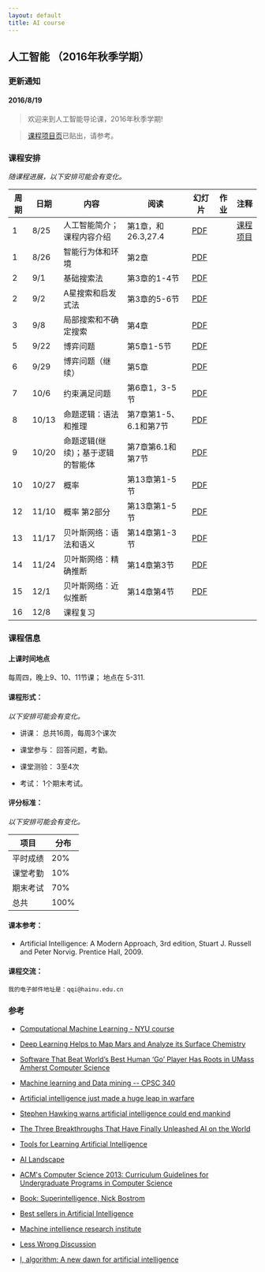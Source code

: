 ```yaml
---
layout: default
title: AI course
---
```


人工智能 （2016年秋季学期）
---------------------------

### 更新通知

#### 2016/8/19

>   欢迎来到人工智能导论课，2016年秋季学期!

>   [课程项目页](project/)已贴出，请参考。

### 课程安排

*随课程进展，以下安排可能会有变化。*

| 周期 | 日期  | 内容                             | 阅读                   | 幻灯片               | 作业 | 注释                 |
|------|-------|----------------------------------|------------------------|----------------------|------|----------------------|
| 1    | 8/25  | 人工智能简介；课程内容介绍       | 第1章，和26.3,27.4     | [PDF](lecture01.pdf) |      | [课程项目](project/) |
| 1    | 8/26  | 智能行为体和环境                 | 第2章                  | [PDF](lecture02.pdf) |      |                      |
| 2    | 9/1   | 基础搜索法                       | 第3章的1-4节           | [PDF](lecture03.pdf) |      |                      |
| 2    | 9/2   | A星搜索和启发式法                | 第3章的5-6节           | [PDF](lecture04.pdf) |      |                      |
| 3    | 9/8   | 局部搜索和不确定搜索             | 第4章                  | [PDF](lecture05.pdf) |      |                      |
| 5    | 9/22  | 博弈问题                         | 第5章1-5节             | [PDF](lecture06.pdf) |      |                      |
| 6    | 9/29  | 博弈问题（继续）                 | 第5章                  | [PDF](lecture07.pdf) |      |                      |
| 7    | 10/6  | 约束满足问题                     | 第6章1，3-5节          | [PDF](lecture08.pdf) |      |                      |
| 8    | 10/13 | 命题逻辑：语法和推理             | 第7章第1-5、6.1和第7节 | [PDF](lecture09.pdf) |      |                      |
| 9    | 10/20 | 命题逻辑(继续)；基于逻辑的智能体 | 第7章第6.1和第7节      | [PDF](lecture10.pdf) |      |                      |
| 10   | 10/27 | 概率                             | 第13章第1-5节          | [PDF](lecture11.pdf) |      |                      |
| 12   | 11/10 | 概率 第2部分                     | 第13章第1-5节          | [PDF](lecture12.pdf) |      |                      |
| 13   | 11/17 | 贝叶斯网络：语法和语义           | 第14章第1-3节          | [PDF](lecture13.pdf) |      |                      |
| 14   | 11/24 | 贝叶斯网络：精确推断             | 第14章第3节            | [PDF](lecture14.pdf) |      |                      |
| 15   | 12/1  | 贝叶斯网络：近似推断             | 第14章第4节            | [PDF](lecture15.pdf) |      |                      |
| 16   | 12/8  | 课程复习                         |                        |                      |      |                      |

### 课程信息

#### 上课时间地点

每周四，晚上9、10、11节课； 地点在 5-311.

#### 课程形式：

*以下安排可能会有变化。*

-   讲课： 总共16周，每周3个课次

-   课堂参与： 回答问题，考勤。

-   课堂测验： 3至4次

-   考试： 1个期末考试。

#### 评分标准：

*以下安排可能会有变化。*

| 项目     | 分布 |
|----------|------|
| 平时成绩 | 20%  |
| 课堂考勤 | 10%  |
| 期末考试 | 70%  |
| 总共     | 100% |

#### 课本参考：

-   Artificial Intelligence: A Modern Approach, 3rd edition, Stuart J. Russell
    and Peter Norvig. Prentice Hall, 2009.

#### 课程交流：

~~~~~~~~~~~~~~~~~~~~~~~~~~~~~~~~~~~~~~~~~~~~~~~~~~~~~~~~~~~~~~~~~~~~~~~~~~~~~~~~
我的电子邮件地址是：qqi@hainu.edu.cn
~~~~~~~~~~~~~~~~~~~~~~~~~~~~~~~~~~~~~~~~~~~~~~~~~~~~~~~~~~~~~~~~~~~~~~~~~~~~~~~~

### 参考

-   [Computational Machine Learning - NYU
    course](http://www.harchaoui.eu/zaid/teaching/nyu/fall2015/)

-   [Deep Learning Helps to Map Mars and Analyze its Surface
    Chemistry](http://www.umass.edu/newsoffice/article/deep-learning-helps-map-mars-and-analyze)

-   [Software That Beat World’s Best Human ‘Go’ Player Has Roots in UMass
    Amherst Computer
    Science](http://www.umass.edu/newsoffice/article/software-beat-world%E2%80%99s-best-human-%E2%80%98go%E2%80%99)

-   [Machine learning and Data mining -- CPSC
    340](http://www.cs.ubc.ca/~nando/340-2012/lectures.php)

-   [Artificial intelligence just made a huge leap in
    warfare](http://www.msn.com/en-us/news/technology/artificial-intelligence-just-made-a-huge-leap-in-warfare/ar-AAhJK16?ocid=UE01DHP)

-   [Stephen Hawking warns artificial intelligence could end
    mankind](http://www.bbc.com/news/technology-30290540)

-   [The Three Breakthroughs That Have Finally Unleashed AI on the
    World](http://www.wired.com/2014/10/future-of-artificial-intelligence)

-   [Tools for Learning Artificial
    Intelligence](http://www.aispace.org/index.shtml)

-   [AI Landscape](http://www.aaai.org/AILandscape)

-   [ACM's Computer Science 2013: Curriculum Guidelines for Undergraduate
    Programs in Computer
    Science](http://www.acm.org/education/CS2013-final-report.pdf)

-   [Book: Superintelligence, Nick
    Bostrom](http://www.amazon.com/gp/product/0199678111?tag=viglink20784-20&pldnSite=1)

-   [Best sellers in Artificial
    Intelligence](http://www.amazon.com/gp/bestsellers/books/491300/ref=zg_b_bs_491300_1)

-   [Machine intellience research institute](http://intelligence.org)

-   [Less Wrong Discussion](http://lesswrong.com/r/discussion/)

-   [I, algorithm: A new dawn for artificial
    intelligence](http://www.cs.washington.edu/news/TheNewAI_NewScientist.pdf)
